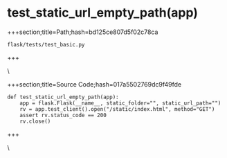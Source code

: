 



# test_static_url_empty_path(app)
  
+++section;title=Path;hash=bd125ce807d5f02c78ca

`flask/tests/test_basic.py`
  
+++

\
  
+++section;title=Source Code;hash=017a5502769dc9f49fde
```
def test_static_url_empty_path(app):
    app = flask.Flask(__name__, static_folder="", static_url_path="")
    rv = app.test_client().open("/static/index.html", method="GET")
    assert rv.status_code == 200
    rv.close()
```  
+++

\
